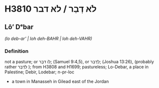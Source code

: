 # H3810 לֹא דְבַר / לא דבר

## Lôʼ Dᵉbar

_(lo deb-ar' | loh deh-BAHR | loh deh-VAHR)_

### Definition

not a pasture; or לוֹ דבַר; (Samuel 9:4,5), or לִדְבִר; (Joshua 13:26), (probably rather לֹדְבַר ); from H3808 and H1699; pastureless; Lo-Debar, a place in Palestine; Debir, Lodebar; n-pr-loc

- a town in Manasseh in Gilead east of the Jordan
